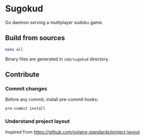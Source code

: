 # Sugokud

Go daemon serving a multiplayer sudoku game.

## Build from sources

```bash
make all
```

Binary files are generated in `cmd/sugokud` directory.

## Contribute

### Commit changes

Before any commit, install pre-commit hooks:

```bash
pre-commit install
```

### Understand project layout

Inspired from <https://github.com/golang-standards/project-layout>
